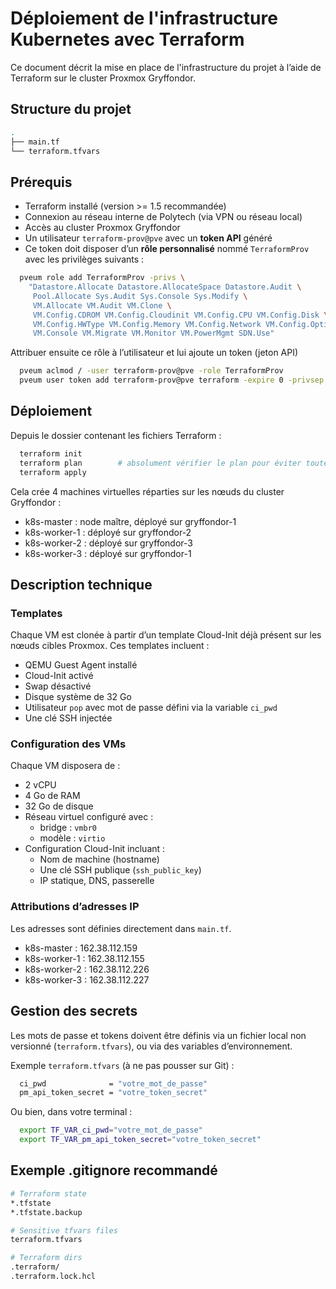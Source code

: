 # Déploiement de l'infrastructure Kubernetes avec Terraform

Ce document décrit la mise en place de l'infrastructure du projet à l’aide de Terraform sur le cluster Proxmox Gryffondor.

## Structure du projet
```bash
.
├── main.tf
└── terraform.tfvars        
```

## Prérequis

- Terraform installé (version >= 1.5 recommandée)
- Connexion au réseau interne de Polytech (via VPN ou réseau local)
- Accès au cluster Proxmox Gryffondor
- Un utilisateur `terraform-prov@pve` avec un **token API** généré
- Ce token doit disposer d’un **rôle personnalisé** nommé `TerraformProv` avec les privilèges suivants :

```bash
  pveum role add TerraformProv -privs \
    "Datastore.Allocate Datastore.AllocateSpace Datastore.Audit \
     Pool.Allocate Sys.Audit Sys.Console Sys.Modify \
     VM.Allocate VM.Audit VM.Clone \
     VM.Config.CDROM VM.Config.Cloudinit VM.Config.CPU VM.Config.Disk \
     VM.Config.HWType VM.Config.Memory VM.Config.Network VM.Config.Options \
     VM.Console VM.Migrate VM.Monitor VM.PowerMgmt SDN.Use"
```

Attribuer ensuite ce rôle à l’utilisateur et lui ajoute un token (jeton API)

```bash
  pveum aclmod / -user terraform-prov@pve -role TerraformProv
  pveum user token add terraform-prov@pve terraform -expire 0 -privsep 0 -comment "Terraform token"
```

## Déploiement

Depuis le dossier contenant les fichiers Terraform :

```bash
  terraform init
  terraform plan        # absolument vérifier le plan pour éviter toute erreur
  terraform apply
```

Cela crée 4 machines virtuelles réparties sur les nœuds du cluster Gryffondor :

- k8s-master : node maître, déployé sur gryffondor-1
- k8s-worker-1 : déployé sur gryffondor-2
- k8s-worker-2 : déployé sur gryffondor-3
- k8s-worker-3 : déployé sur gryffondor-1

## Description technique

### Templates

Chaque VM est clonée à partir d’un template Cloud-Init déjà présent sur les nœuds cibles Proxmox. Ces templates incluent :

- QEMU Guest Agent installé
- Cloud-Init activé
- Swap désactivé
- Disque système de 32 Go
- Utilisateur `pop` avec mot de passe défini via la variable `ci_pwd`
- Une clé SSH injectée

### Configuration des VMs

Chaque VM disposera de :

- 2 vCPU
- 4 Go de RAM
- 32 Go de disque
- Réseau virtuel configuré avec :
  - bridge : `vmbr0`
  - modèle : `virtio`
- Configuration Cloud-Init incluant :
  - Nom de machine (hostname)
  - Une clé SSH publique (`ssh_public_key`)
  - IP statique, DNS, passerelle

### Attributions d’adresses IP

Les adresses sont définies directement dans `main.tf`.

- k8s-master : 162.38.112.159
- k8s-worker-1 : 162.38.112.155
- k8s-worker-2 : 162.38.112.226
- k8s-worker-3 : 162.38.112.227

## Gestion des secrets

Les mots de passe et tokens doivent être définis via un fichier local non versionné (`terraform.tfvars`), ou via des variables d’environnement.

Exemple `terraform.tfvars` (à ne pas pousser sur Git) :

```bash
  ci_pwd              = "votre_mot_de_passe"
  pm_api_token_secret = "votre_token_secret"
```

Ou bien, dans votre terminal :

```bash
  export TF_VAR_ci_pwd="votre_mot_de_passe"
  export TF_VAR_pm_api_token_secret="votre_token_secret"
```

## Exemple .gitignore recommandé

```bash
# Terraform state
*.tfstate
*.tfstate.backup

# Sensitive tfvars files
terraform.tfvars

# Terraform dirs
.terraform/
.terraform.lock.hcl
```